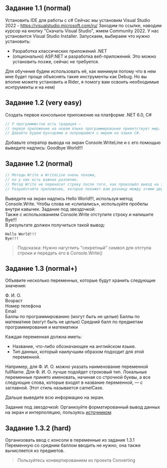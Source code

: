 
Задание 1.1 (normal)
---
Установить IDE для работы с c#
Сейчас мы установим Visual Studio 2022 - https://visualstudio.microsoft.com/ru/
Заходим по ссылке, наводим курсор на кнопку "Скачать Visual Studio", жмем Community 2022.
У нас установится Visual Studio Installer. Запускаем, выбираем что нужно установить:
* Разработка классических приложений .NET
* (опционально) ASP.NET и разработка веб-приложений. Это можно установить позже, сейчас не требуется.

Для обучения будем использовать её, как минимум потому что в нем мне будет проще объяснять такие инструменты как Debug.
Но вы вполне можете установить и Rider, я помогу вам освоить необходимые иснтрументы и на нем)


Задание 1.2 (very easy)
---
Создать первое консольное приложение на платформе .NET 6.0, C#
```cs
// У программистов есть традиция — 
// первое приложение на новом языке программирования приветствует мир.
// Давайте будем бунтарями и попрощаемся с миром на языке C#.
````
Добавьте оператор вывода на экран Console.WriteLine и с его помощью выведите надпись: Goodbye World!!!

Задание 1.2 (normal)
---
```cs
// Методы Write и WriteLine очень похожи,
// но у них есть важное различие.
// Метод Write не переносит строку после того, как произошёл вывод на экран. 
// Разработайте приложение, которое покажет вам разницу между этими двумя операторами:
````
  Выведите на экран надпись Hello World!!!, используя метод Console.Write. 
  Чтобы слова не «слипались», используйте пробелы внутри кавычек.
  Задание под звездочкой:  
  Также с использованием Console.Write отступите строку и напишите Bye!!!  
  В результате должен получиться такой вывод:  
  ```
  Hello World!!!
  Bye!!!
  ```
 >Подсказка: Нужно нагуглить "секретный" символ для отступа строки и передать его в Console.Write()

Задание 1.3 (normal+)
---
Объявите несколько переменных, которые будут хранить следующие значения:

Ф. И. О.  
Возраст  
Номер телефона  
Email  
Баллы по программированию  (могут быть не целые)
Баллы по математике        (могут быть не целые)
Средний балл по предметам программирования и математики

Каждая переменная должна иметь:

* Название, что-либо обозначающее на английском языке.
* Тип данных, который наилучшим образом подходит для этой переменной.

Например, для Ф. И. О. можно указать наименование переменной fullName.
Для Ф. И. О. лучше подойдет строковый тип.
Локальные переменные принято именовать, начиная со строчной буквы, а все следующие слова, которые входят в название переменной,
 — с заглавной. Этот стиль называется camelCase.

Дальше выведите всю информацию на экран. 

Задание под звездочкой:
Организуйте форматированный вывод данных на экран и интерполяцию, пользуясь [источником](https://metanit.com/sharp/tutorial/7.5.php)

Задание 1.3.2 (hard)
---
Организовать ввод с консоли в переменные из задания 1.3.1  
Переменную со средним баллом вводить не нужно, она также вычисляется из предметов.
> Пользуйтесь конвертированием из проекта Converting
